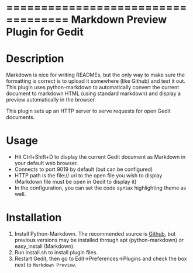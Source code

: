 ===================================
Markdown Preview Plugin for Gedit
===================================

Description
===========

Markdown is nice for writing READMEs, but the only way to make sure the
formatting is correct is to upload it somewhere (like Github) and test
it out. This plugin uses python-markdown to automatically convert the
current document to markdown HTML (using standard markdown) and display
a preview automatically in the browser.

This plugin sets up an HTTP server to serve requests for open Gedit
documents.

Usage
========

* Hit Ctrl+Shift+D to display the current Gedit document as Markdown in
  your default web browser.
* Connects to port 9019 by default (but can be configured)
* HTTP path is the file:// uri to the open file you wish to display (Markdown
  file must be open in Gedit to display it)
* In the configuration, you can set the code syntax highlighting theme
  as well.

Installation
============

1. Install Python-Markdown. The recommended source is
  [Github](https://github.com/waylan/Python-Markdown), but previous versions
  may be installed through apt (python-markdown) or easy_install (Markdown).
2. Run install.sh to install plugin files.
3. Restart Gedit, then go to Edit->Preferences->Plugins and check the box next
  to `Markdown Preview`.

